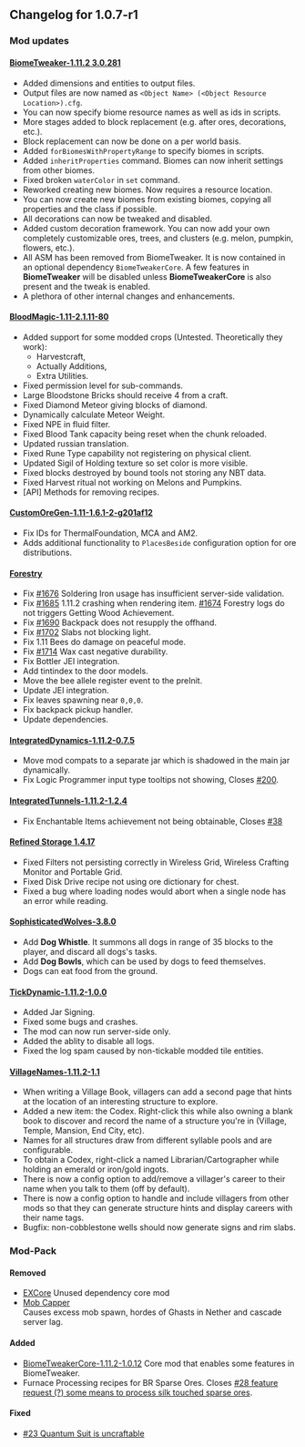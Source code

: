   ## Changelog for 1.0.7-r1

### Mod updates

#### [BiomeTweaker-1.11.2 3.0.281](https://minecraft.curseforge.com/projects/biometweaker/files/2436688)

- Added dimensions and entities to output files.
- Output files are now named as `<Object Name> (<Object Resource Location>).cfg`.
- You can now specify biome resource names as well as ids in scripts.
- More stages added to block replacement \(e.g. after ores, decorations, etc.\).
- Block replacement can now be done on a per world basis.
- Added `forBiomesWithPropertyRange` to specify biomes in scripts.
- Added `inheritProperties` command. Biomes can now inherit settings from other biomes.
- Fixed broken `waterColor` in `set` command.
- Reworked creating new biomes. Now requires a resource location.
- You can now create new biomes from existing biomes, copying all properties and the class if possible.
- All decorations can now be tweaked and disabled.
- Added custom decoration framework. You can now add your own completely customizable ores, trees, and clusters (e.g. melon, pumpkin, flowers, etc.).
- All ASM has been removed from BiomeTweaker.
  It is now contained in an optional dependency `BiomeTweakerCore`.
  A few features in **BiomeTweaker** will be disabled unless **BiomeTweakerCore** is also present and the tweak is enabled.
- A plethora of other internal changes and enhancements.

#### [BloodMagic-1.11-2.1.11-80](https://minecraft.curseforge.com/projects/blood-magic/files/2439433)

- Added support for some modded crops (Untested. Theoretically they work):
    - Harvestcraft,
    - Actually Additions,
    - Extra Utilities.
- Fixed permission level for sub-commands.
- Large Bloodstone Bricks should receive 4 from a craft.
- Fixed Diamond Meteor giving blocks of diamond.
- Dynamically calculate Meteor Weight.
- Fixed NPE in fluid filter.
- Fixed Blood Tank capacity being reset when the chunk reloaded.
- Updated russian translation.
- Fixed Rune Type capability not registering on physical client.
- Updated Sigil of Holding texture so set color is more visible.
- Fixed blocks destroyed by bound tools not storing any NBT data.
- Fixed Harvest ritual not working on Melons and Pumpkins.
- [API] Methods for removing recipes.

#### [CustomOreGen-1.11-1.6.1-2-g201af12](https://github.com/lawremi/CustomOreGen/pull/197)

- Fix IDs for ThermalFoundation, MCA and AM2.
- Adds additional functionality to `PlacesBeside` configuration option for ore distributions.

#### [Forestry](https://minecraft.curseforge.com/projects/forestry/files/2439270)

- Fix [#1676](https://github.com/ForestryMC/ForestryMC/issues/1676) Soldering Iron usage has insufficient server-side validation.
- Fix [#1685](https://github.com/ForestryMC/ForestryMC/issues/1685) 1.11.2 crashing when rendering item. [#1674](https://github.com/ForestryMC/ForestryMC/issues/1674) Forestry logs do not triggers Getting Wood Achievement.
- Fix [#1690](https://github.com/ForestryMC/ForestryMC/issues/) Backpack does not resupply the offhand.
- Fix [#1702](https://github.com/ForestryMC/ForestryMC/issues/1702) Slabs not blocking light.
- Fix 1.11 Bees do damage on peaceful mode.
- Fix [#1714](https://github.com/ForestryMC/ForestryMC/issues/1714) Wax cast negative durability.
- Fix Bottler JEI integration.
- Add tintindex to the door models.
- Move the bee allele register event to the preInit.
- Update JEI integration.
- Fix leaves spawning near `0,0,0`.
- Fix backpack pickup handler.
- Update dependencies.

#### [IntegratedDynamics-1.11.2-0.7.5](https://minecraft.curseforge.com/projects/integrated-dynamics/files/2439147)

- Move mod compats to a separate jar which is shadowed in the main jar dynamically.
- Fix Logic Programmer input type tooltips not showing, Closes [#200](https://github.com/CyclopsMC/IntegratedDynamics/issues/200).

#### [IntegratedTunnels-1.11.2-1.2.4](https://minecraft.curseforge.com/projects/integrated-tunnels/files/2439155)

- Fix Enchantable Items achievement not being obtainable, Closes [#38](https://github.com/CyclopsMC/IntegratedTunnels/issues/38)

#### [Refined Storage 1.4.17](https://minecraft.curseforge.com/projects/refined-storage/files/2437759)

- Fixed Filters not persisting correctly in Wireless Grid, Wireless Crafting Monitor and Portable Grid.
- Fixed Disk Drive recipe not using ore dictionary for chest.
- Fixed a bug where loading nodes would abort when a single node has an error while reading.

#### [SophisticatedWolves-3.8.0](https://minecraft.curseforge.com/projects/sophisticated-wolves/files/2436670)

- Add **Dog Whistle**. It summons all dogs in range of 35 blocks to the player, and discard all dogs's tasks.
- Add **Dog Bowls**, which can be used by dogs to feed themselves.
- Dogs can eat food from the ground.

#### [TickDynamic-1.11.2-1.0.0](https://minecraft.curseforge.com/projects/tick-dynamic/files/2439353)

- Added Jar Signing.
- Fixed some bugs and crashes.
- The mod can now run server-side only.
- Added the ablity to disable all logs.
- Fixed the log spam caused by non-tickable modded tile entities.

#### [VillageNames-1.11.2-1.1](https://minecraft.curseforge.com/projects/village-names/files/2438928)

- When writing a Village Book, villagers can add a second page that hints at the location of an interesting structure to explore.
- Added a new item: the Codex. Right-click this while also owning a blank book to discover and record the name of a structure you're in (Village, Temple, Mansion, End City, etc).
- Names for all structures draw from different syllable pools and are configurable.
- To obtain a Codex, right-click a named Librarian/Cartographer while holding an emerald or iron/gold ingots.
- There is now a config option to add/remove a villager's career to their name when you talk to them (off by default).
- There is now a config option to handle and include villagers from other mods so that they can generate structure hints and display careers with their name tags.
- Bugfix: non-cobblestone wells should now generate signs and rim slabs.

### Mod-Pack

#### Removed

- [EXCore](https://minecraft.curseforge.com/projects/excore)
  Unused dependency core mod
- [Mob Capper](https://minecraft.curseforge.com/projects/mob-capper)   
  Causes excess mob spawn, hordes of Ghasts in Nether and cascade server lag.

#### Added

- [BiomeTweakerCore-1.11.2-1.0.12](https://minecraft.curseforge.com/projects/biometweakercore)
  Core mod that enables some features in BiomeTweaker.
- Furnace Processing recipes for BR Sparse Ores.
  Closes [#28 feature request (?) some means to process silk touched sparse ores](https://github.com/Beyond-Reality/Beyond-Realty-Farscapes/issues/28).

#### Fixed

- [#23 Quantum Suit is uncraftable](https://github.com/Beyond-Reality/Beyond-Realty-Farscapes/issues/23)
